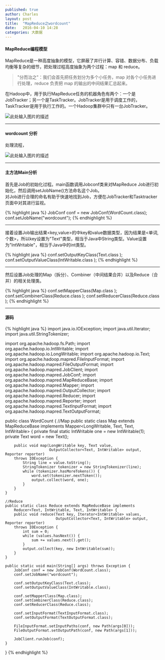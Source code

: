 ```yaml
---
published: true
author: Charles
layout: post
title:  "MapReduce之wordcount"
date:   2016-04-10 14:28
categories: 大数据
---
```


####  MapReduce编程模型
MapReduce是一种高度抽象的模型，它屏蔽了并行计算、容错、数据分布、负载均衡等复杂的细节，把处理过程高度抽象为两个过程：map 和 reduce。

> "分而治之"：我们会首先把任务划分为多个小任务，map 对各个小任务进行处理，reduce 负责把 map 的输出的中间结果汇总起来。

在Hadoop中，用于执行MapReduce任务的机器角色有两个：一个是JobTracker；另一个是TaskTracker。JobTracker是用于调度工作的，TaskTracker是用于执行工作的。一个Hadoop集群中只有一台JobTracker。

![此处输入图片的描述][1]


----------

#### wordcount 分析
处理流程，

![此处输入图片的描述][2]


----------

#### 主方法Main分析
首先是Job的初始化过程。main函数调用Jobconf类来对MapReduce Job进行初始化，然后调用setJobName()方法命名这个Job。    
对Job进行合理的命名有助于快速地找到Job，方便在JobTracker和Tasktracker页面中对其进行监视。

{% highlight java %}
JobConf conf = new JobConf(WordCount.class);
conf.setJobName("wordcount");
{% endhighlight %}


----------


接着设置Job输出结果<key,value>的中key和value数据类型，因为结果是<单词,个数>，所以key设置为"Text"类型，相当于Java中String类型。Value设置为"IntWritable"，相当于Java中的int类型。

{% highlight java %}
conf.setOutputKeyClass(Text.class );
conf.setOutputValueClass(IntWritable.class );
{% endhighlight %}


----------

然后设置Job处理的Map（拆分）、Combiner（中间结果合并）以及Reduce（合并）的相关处理类。

{% highlight java %}
conf.setMapperClass(Map.class );
conf.setCombinerClass(Reduce.class );
conf.setReducerClass(Reduce.class );
{% endhighlight %}

----------

#### 源码

{% highlight java %}
import java.io.IOException;
import java.util.Iterator;
import java.util.StringTokenizer;

import org.apache.hadoop.fs.Path;
import org.apache.hadoop.io.IntWritable;
import org.apache.hadoop.io.LongWritable;
import org.apache.hadoop.io.Text;
import org.apache.hadoop.mapred.FileInputFormat;
import org.apache.hadoop.mapred.FileOutputFormat;
import org.apache.hadoop.mapred.JobClient;
import org.apache.hadoop.mapred.JobConf;
import org.apache.hadoop.mapred.MapReduceBase;
import org.apache.hadoop.mapred.Mapper;
import org.apache.hadoop.mapred.OutputCollector;
import org.apache.hadoop.mapred.Reducer;
import org.apache.hadoop.mapred.Reporter;
import org.apache.hadoop.mapred.TextInputFormat;
import org.apache.hadoop.mapred.TextOutputFormat;

public class WordCount {
    //Map
    public static class Map extends MapReduceBase implements
        Mapper<LongWritable, Text, Text, IntWritable> {
        private final static IntWritable one = new IntWritable(1);
        private Text word = new Text();

        public void map(LongWritable key, Text value,
                        OutputCollector<Text, IntWritable> output, Reporter reporter)
        throws IOException {
            String line = value.toString();
            StringTokenizer tokenizer = new StringTokenizer(line);
            while (tokenizer.hasMoreTokens()) {
                word.set(tokenizer.nextToken());
                output.collect(word, one);
            }
        }
    }

    //Reduce
    public static class Reduce extends MapReduceBase implements
        Reducer<Text, IntWritable, Text, IntWritable> {
        public void reduce(Text key, Iterator<IntWritable> values,
                           OutputCollector<Text, IntWritable> output, Reporter reporter)
        throws IOException {
            int sum = 0;
            while (values.hasNext()) {
                sum += values.next().get();
            }
            output.collect(key, new IntWritable(sum));
        }
    }

    public static void main(String[] args) throws Exception {
        JobConf conf = new JobConf(WordCount.class);
        conf.setJobName("wordcount");

        conf.setOutputKeyClass(Text.class);
        conf.setOutputValueClass(IntWritable.class);

        conf.setMapperClass(Map.class);
        conf.setCombinerClass(Reduce.class);
        conf.setReducerClass(Reduce.class);

        conf.setInputFormat(TextInputFormat.class);
        conf.setOutputFormat(TextOutputFormat.class);

        FileInputFormat.setInputPaths(conf, new Path(args[0]));
        FileOutputFormat.setOutputPath(conf, new Path(args[1]));

        JobClient.runJob(conf);
    }
}
{% endhighlight %}

  [1]: http://7xjbdi.com1.z0.glb.clouddn.com/optimized-ec2d.png
  [2]: http://7xjbdi.com1.z0.glb.clouddn.com/word-count-as-mapreduce.png